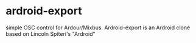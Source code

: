 # ardroid-export
simple OSC control for Ardour/Mixbus. Ardroid-export is an Ardroid clone based on Lincoln Spiteri's "Ardroid"

